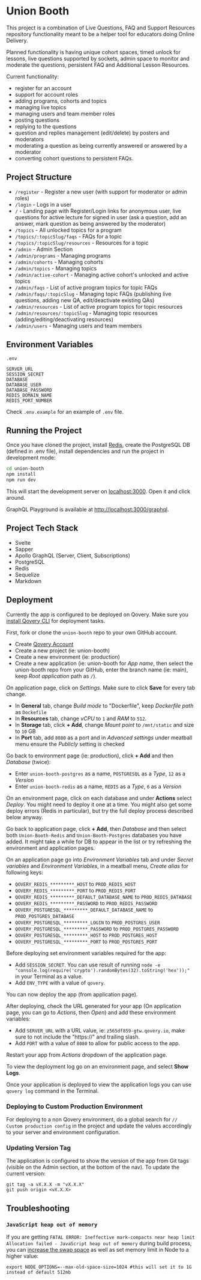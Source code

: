 # Union Booth

This project is a combination of Live Questions, FAQ and Support Resources repository functionality meant to be a helper tool for educators doing Online Delivery.

Planned functionality is having unique cohort spaces, timed unlock for lessons, live questions supported by sockets, admin space to monitor and moderate the questions, persistent FAQ and Additional Lesson Resources.

Current functionality:

- register for an account
- support for account roles
- adding programs, cohorts and topics
- managing live topics
- managing users and team member roles
- posting questions
- replying to the questions
- question and replies management (edit/delete) by posters and moderators
- moderating a question as being currently answered or answered by a moderator
- converting cohort questions to persistent FAQs.

## Project Structure

- `/register` - Register a new user (with support for moderator or admin roles)
- `/login` - Logs in a user
- `/` - Landing page with Register/Login links for anonymous user, live questions for active lecture for signed in user (ask a question, add an answer, mark question as being answered by the moderator)
- `/topics` - All unlocked topics for a program
- `/topics/:topicSlug/faqs` - FAQs for a topic
- `/topics/:topicSlug/resources` - Resources for a topic
- `/admin` - Admin Section
- `/admin/programs` - Managing programs
- `/admin/cohorts` - Managing cohorts
- `/admin/topics` - Managing topics
- `/admin/active-cohort` - Managing active cohort's unlocked and active topics
- `/admin/faqs` - List of active program topics for topic FAQs
- `/admin/faqs/:topicSlug` - Managing topic FAQs (publishing live questions, adding new QA, edit/deactivate existing QAs)
- `/admin/resources` - List of active program topics for topic resources
- `/admin/resources/:topicSlug` - Managing topic resources (adding/editing/deactivating resources)
- `/admin/users` - Managing users and team members

## Environment Variables

```
.env

SERVER_URL
SESSION_SECRET
DATABASE
DATABASE_USER
DATABASE_PASSWORD
REDIS_DOMAIN_NAME
REDIS_PORT_NUMBER
```

Check `.env.example` for an example of `.env` file.

## Running the Project

Once you have cloned the project, install [Redis](https://redis.io/topics/quickstart), create the PostgreSQL DB (defined in .env file), install dependencies and run the project in development mode:

```bash
cd union-booth
npm install
npm run dev
```

This will start the development server on [localhost:3000](http://localhost:3000). Open it and click around.

GraphQL Playground is available at [http://localhost:3000/graphql](http://localhost:3000/graphql).

## Project Tech Stack

- Svelte
- Sapper
- Apollo GraphQL (Server, Client, Subscriptions)
- PostgreSQL
- Redis
- Sequelize
- Markdown

## Deployment

Currently the app is configured to be deployed on Qovery. Make sure you [install Qovery CLI](https://docs.qovery.com/docs/using-qovery/interface/cli/) for deployment tasks.

First, fork or clone the `union-booth` repo to your own GitHub account.

- Create [Qovery Account](https://start.qovery.com/)
- Create a new project (ie: union-booth)
- Create a new environment (ie: production)
- Create a new application (ie: union-booth for *App name*, then select the union-booth repo from your GitHub, enter the branch name (ie: main), keep *Root application* path as `/`).

On application page, click on *Settings*. Make sure to click **Save** for every tab change.

- In **General** tab, change *Build mode* to "Dockerfile", keep *Dockerfile path* as `Dockefile`
- In **Resources** tab, change *vCPU* to `1` and *RAM* to `512`.
- In **Storage** tab, click **+ Add**, change *Mount point* to `/mnt/static` and size to `10` GB
- In **Port** tab, add `8080` as a port and in *Advanced settings* under meatball menu ensure the *Publicly* setting is checked

Go back to environment page (ie: production), click **+ Add** and then *Database* (twice):

- Enter `union-booth-postgres` as a name, `POSTGRESQL` as a *Type*, `12` as a *Version*
- Enter `union-booth-redis` as a name, `REDIS` as a *Type*, `6` as a *Version*

On an environment page, click on each database and under **Actions** select *Deploy*. You might need to deploy it one at a time. You might also get some deploy errors (Redis in particular), but try the full deploy process described below anyway.

Go back to application page, click **+ Add**, then *Database* and then select both `Union-Booth-Redis` and `Union-Booth-Postgres` databases you have added. It might take a while for DB to appear in the list or try refreshing the environment and application pages.

On an application page go into *Environment Variables* tab and under *Secret variables* and *Environment Variables*, in a meatball menu, *Create alias* for following keys:

- `QOVERY_REDIS_*********_HOST` to `PROD_REDIS_HOST`
- `QOVERY_REDIS_*********_PORT` to `PROD_REDIS_PORT`
- `QOVERY_REDIS_*********_DEFAULT_DATABASE_NAME` to `PROD_REDIS_DATABASE`
- `QOVERY_REDIS_*********_PASSWORD` to `PROD_REDIS_PASSWORD`
- `QOVERY_POSTGRESQL_*********_DEFAULT_DATABASE_NAME` to `PROD_POSTGRES_DATABASE`
- `QOVERY_POSTGRESQL_*********_LOGIN` to `PROD_POSTGRES_USER`
- `QOVERY_POSTGRESQL_*********_PASSWORD` to `PROD_POSTGRES_PASSWORD`
- `QOVERY_POSTGRESQL_*********_HOST` to `PROD_POSTGRES_HOST`
- `QOVERY_POSTGRESQL_*********_PORT` to `PROD_POSTGRES_PORT`

Before deploying set environment variables required for the app:

- Add `SESSION_SECRET`. You can use result of running `node -e "console.log(require('crypto').randomBytes(32).toString('hex'));"` in your Terminal as a value.
- Add `ENV_TYPE` with a value of `qovery`.

You can now deploy the app (from application page).

After deploying, check the URL generated for your app (On application page, you can go to *Actions*, then *Open*) and add these environment variables:

- Add `SERVER_URL` with a URL value, ie: `z565df859-gtw.qovery.io`, make sure to not include the "https://" and trailing slash.
- Add `PORT` with a value of `8080` to allow for public access to the app.

Restart your app from *Actions* dropdown of the application page.

To view the deployment log go on an environment page, and select **Show Logs**.

Once your application is deployed to view the application logs you can use `qovery log` command in the Terminal.

### Deploying to Custom Production Environment

For deploying to a non Qovery environment, do a global search for `// Custom production config` in the project and update the values accordingly to your server and environment configuration.

### Updating Version Tag

The application is configured to show the version of the app from Git tags (visible on the Admin section, at the bottom of the nav). To update the current version:

```
git tag -a vX.X.X -m "vX.X.X"
git push origin <vX.X.X>
```

## Troubleshooting

### `JavaScript heap out of memory`

If you are getting `FATAL ERROR: Ineffective mark-compacts near heap limit Allocation failed - JavaScript heap out of memory` during build process, you can [increase the swap space](https://www.digitalocean.com/community/tutorials/how-to-add-swap-space-on-ubuntu-16-04) as well as set memory limit in Node to a higher value:

```
export NODE_OPTIONS=--max-old-space-size=1024 #this will set it to 1G instead of default 512mb
```